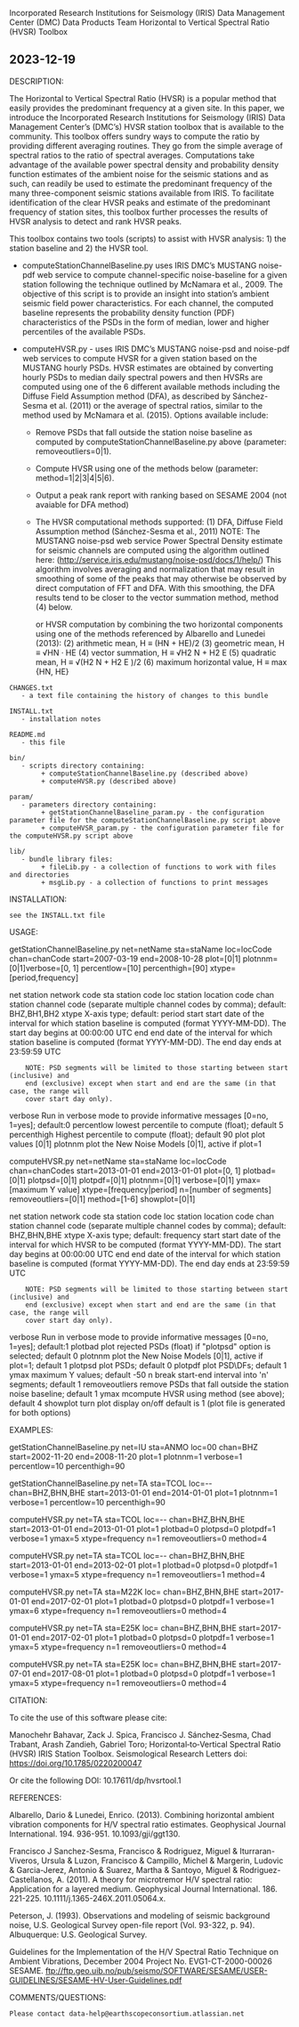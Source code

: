  Incorporated Research Institutions for Seismology (IRIS)
 Data Management Center (DMC)
 Data Products Team
 Horizontal to Vertical Spectral Ratio (HVSR) Toolbox

 2023-12-19
------------------------------------------------------------------------------------------------------------------------

 DESCRIPTION:

The Horizontal to Vertical Spectral Ratio (HVSR) is a popular method that easily provides the predominant frequency at 
a given site. In this paper, we introduce the Incorporated Research Institutions for Seismology (IRIS) Data Management 
Center’s (DMC’s) HVSR station toolbox that is available to the community. This toolbox offers sundry ways to compute the 
ratio by providing different averaging routines. They go from the simple average of spectral ratios to the ratio of
 spectral averages. Computations take advantage of the available power spectral density and probability density function 
 estimates of the ambient noise for the seismic stations and as such, can readily be used to estimate the predominant 
 frequency of the many three-component seismic stations available from IRIS. To facilitate identification of the clear 
 HVSR peaks and estimate of the predominant frequency of station sites, this toolbox further processes the results of 
 HVSR analysis to detect and rank HVSR peaks.

This toolbox contains two tools (scripts) to assist with HVSR analysis: 1) the station baseline and 2) the HVSR tool.

   - computeStationChannelBaseline.py uses IRIS DMC’s MUSTANG noise-pdf web service to compute channel-specific 
     noise-baseline for a given station following the technique outlined by McNamara et al., 2009. The objective of this 
     script is to provide an insight into station’s ambient seismic field power characteristics. For each channel, the 
     computed baseline represents the probability density function (PDF) characteristics of the PSDs in the form of 
     median, lower and higher percentiles of the available PSDs. 
     
   - computeHVSR.py - uses IRIS DMC’s MUSTANG noise-psd and noise-pdf web services to compute HVSR for a given station 
     based on the MUSTANG hourly PSDs. HVSR estimates are obtained by converting hourly PSDs to median daily spectral 
     powers and then HVSRs are computed using one of the 6 different available methods including the Diffuse Field 
     Assumption method (DFA), as described by Sánchez-Sesma et al. (2011) or the average of spectral ratios, similar 
     to the method used by McNamara et al. (2015). Options available include:
        - Remove PSDs that fall outside the station noise baseline as computed by computeStationChannelBaseline.py 
          above (parameter: removeoutliers=0|1).
        - Compute HVSR using one of the methods below (parameter: method=1|2|3|4|5|6).
        - Output a peak rank report with ranking based on SESAME 2004 (not avaiable for DFA method)
        - The HVSR computational methods supported:
             (1) DFA, Diffuse Field Assumption method (Sánchez-Sesma et al., 2011)
                 NOTE: The MUSTANG noise-psd web service Power Spectral Density estimate for seismic channels are 
                       computed using the algorithm outlined here: 
                       (http://service.iris.edu/mustang/noise-psd/docs/1/help/)
                       This algorithm involves averaging and normalization that may result in smoothing of some of the 
                       peaks that may otherwise be observed by direct computation of FFT and DFA. With this smoothing, 
                       the DFA results tend to be closer to the vector summation method, method (4) below.

             or HVSR computation by combining the two horizontal components using one of the methods referenced by 
             Albarello and Lunedei (2013):
             (2) arithmetic mean, H ≡ (HN + HE)/2
             (3) geometric mean, H ≡ √HN · HE
             (4) vector summation, H ≡ √H2 N + H2 E 
             (5) quadratic mean, H ≡ √(H2 N + H2 E )/2
             (6) maximum horizontal value, H ≡ max {HN, HE}

    CHANGES.txt
       - a text file containing the history of changes to this bundle

    INSTALL.txt
       - installation notes

    README.md
       - this file

    bin/
       - scripts directory containing:
            + computeStationChannelBaseline.py (described above)
            + computeHVSR.py (described above)
   
    param/
       - parameters directory containing:
            + getStationChannelBaseline_param.py - the configuration parameter file for the computeStationChannelBaseline.py script above
            + computeHVSR_param.py - the configuration parameter file for the computeHVSR.py script above

    lib/
       - bundle library files:
            + fileLib.py - a collection of functions to work with files and directories
            + msgLib.py - a collection of functions to print messages

 INSTALLATION:

    see the INSTALL.txt file


USAGE:
   
getStationChannelBaseline.py net=netName sta=staName loc=locCode chan=chanCode
	start=2007-03-19 end=2008-10-28 plot=[0|1] plotnnm=[0|1]verbose=[0, 1] percentlow=[10] 
	percenthigh=[90] xtype=[period,frequency]

net		station network code
sta		station code
loc		station location code
chan		station channel code (separate multiple channel codes by comma); 
		default: BHZ,BH1,BH2
xtype		X-axis  type; default: period
start		start date of the interval for which station baseline is computed (format YYYY-MM-DD).
		The start day begins at 00:00:00 UTC
end		end date of the interval for which station baseline is computed (format YYYY-MM-DD).
		The end day ends at 23:59:59 UTC

		NOTE: PSD segments will be limited to those starting between start (inclusive) and 
		end (exclusive) except when start and end are the same (in that case, the range will 
		cover start day only).

verbose		Run in verbose mode to provide informative messages [0=no, 1=yes];
		default:0
percentlow	lowest percentile to compute (float); default 5
percenthigh	Highest percentile to compute (float); default 90
plot		plot values [0|1]
plotnnm		plot the New Noise Models [0|1], active if plot=1


computeHVSR.py net=netName sta=staName loc=locCode chan=chanCodes start=2013-01-01 end=2013-01-01
plot=[0, 1] plotbad=[0|1] plotpsd=[0|1] plotpdf=[0|1] plotnnm=[0|1] verbose=[0|1] ymax=[maximum Y value]
xtype=[frequency|period] n=[number of segments] removeoutliers=[0|1] method=[1-6] showplot=[0|1]

net		station network code
sta		station code
loc		station location code
chan	station channel code (separate multiple channel codes by comma); 
		default: BHZ,BHN,BHE
xtype	X-axis  type; default: frequency
start	start date of the interval for which HVSR to be computed (format YYYY-MM-DD).
		The start day begins at 00:00:00 UTC
end		end date of the interval for which station baseline is computed (format YYYY-MM-DD).
		The end day ends at 23:59:59 UTC

		NOTE: PSD segments will be limited to those starting between start (inclusive) and 
		end (exclusive) except when start and end are the same (in that case, the range will 
		cover start day only).

verbose		Run in verbose mode to provide informative messages [0=no, 1=yes];
		    default:1
plotbad		plot rejected PSDs (float) if "plotpsd" option is selected; default 0
plotnnm		plot the New Noise Models [0|1], active if plot=1; default 1
plotpsd		plot PSDs; default 0
plotpdf		plot PSD\DFs; default 1
ymax		maximum Y values; default -50
n		    break start-end interval into 'n' segments; default 1
removeoutliers	remove PSDs that fall outside the station noise baseline; default 1
ymax		mcompute HVSR using method (see above); default 4
showplot	turn plot display on/off default is 1 (plot file is generated for both options)



EXAMPLES:

getStationChannelBaseline.py net=IU sta=ANMO loc=00 chan=BHZ start=2002-11-20 end=2008-11-20 plot=1 plotnnm=1 verbose=1 percentlow=10 percenthigh=90

getStationChannelBaseline.py net=TA sta=TCOL loc=-- chan=BHZ,BHN,BHE start=2013-01-01 end=2014-01-01 plot=1 plotnnm=1 verbose=1 percentlow=10 percenthigh=90

computeHVSR.py net=TA sta=TCOL loc=-- chan=BHZ,BHN,BHE start=2013-01-01 end=2013-01-01 plot=1 plotbad=0 plotpsd=0 plotpdf=1 verbose=1 ymax=5 xtype=frequency n=1 removeoutliers=0 method=4

computeHVSR.py net=TA sta=TCOL loc=-- chan=BHZ,BHN,BHE start=2013-01-01 end=2013-02-01 plot=1 plotbad=0 plotpsd=0 plotpdf=1 verbose=1 ymax=5 xtype=frequency n=1 removeoutliers=1 method=4

computeHVSR.py net=TA sta=M22K loc= chan=BHZ,BHN,BHE start=2017-01-01 end=2017-02-01 plot=1 plotbad=0 plotpsd=0 plotpdf=1 verbose=1 ymax=6 xtype=frequency n=1 removeoutliers=0 method=4

computeHVSR.py net=TA sta=E25K loc= chan=BHZ,BHN,BHE start=2017-01-01 end=2017-02-01 plot=1 plotbad=0 plotpsd=0 plotpdf=1 verbose=1 ymax=5 xtype=frequency n=1 removeoutliers=0 method=4

computeHVSR.py net=TA sta=E25K loc= chan=BHZ,BHN,BHE start=2017-07-01 end=2017-08-01 plot=1 plotbad=0 plotpsd=0 plotpdf=1 verbose=1 ymax=5 xtype=frequency n=1 removeoutliers=0 method=4


CITATION:

To cite the use of this software please cite:

Manochehr Bahavar, Zack J. Spica, Francisco J. Sánchez‐Sesma, Chad Trabant, Arash Zandieh, Gabriel Toro; Horizontal‐to‐Vertical Spectral Ratio (HVSR) IRIS Station Toolbox. Seismological Research Letters doi: https://doi.org/10.1785/0220200047

Or cite the following DOI:
    10.17611/dp/hvsrtool.1

REFERENCES:

Albarello, Dario & Lunedei, Enrico. (2013). Combining horizontal ambient vibration components for H/V 
	spectral ratio estimates. Geophysical Journal International. 194. 936-951. 10.1093/gji/ggt130.

Francisco J Sanchez-Sesma, Francisco & Rodriguez, Miguel & Iturraran-Viveros, Ursula & Luzon, Francisco & Campillo, Michel & Margerin, Ludovic & Garcia-Jerez, Antonio & Suarez, Martha & Santoyo, Miguel & Rodriguez-Castellanos, A. (2011). A theory for microtremor H/V spectral ratio: Application for a layered medium. Geophysical Journal International. 186. 221-225. 10.1111/j.1365-246X.2011.05064.x.

Peterson, J. (1993). Observations and modeling of seismic background noise, U.S. Geological Survey
	open-file report (Vol. 93-322, p. 94). Albuquerque: U.S. Geological Survey.

Guidelines for the Implementation of the H/V Spectral Ratio Technique on Ambient Vibrations, December
	2004  Project No. EVG1-CT-2000-00026 SESAME.
		ftp://ftp.geo.uib.no/pub/seismo/SOFTWARE/SESAME/USER-GUIDELINES/SESAME-HV-User-Guidelines.pdf

 
 COMMENTS/QUESTIONS:

    Please contact data-help@earthscopeconsortium.atlassian.net

